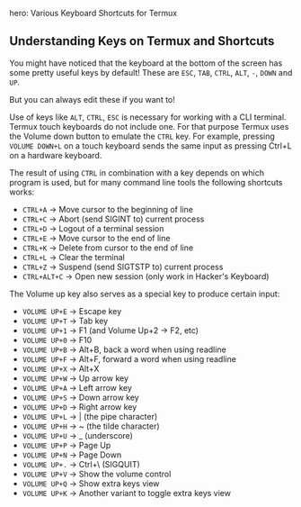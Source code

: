 hero: Various Keyboard Shortcuts for Termux

## Understanding Keys on Termux and Shortcuts
You might have noticed that the keyboard at the bottom of the screen has some pretty useful keys by default!
These are `ESC`, `TAB`, `CTRL`, `ALT`, `-`, `DOWN` and `UP`.

But you can always edit these if you want to!

Use of keys like `ALT`, `CTRL`, `ESC` is necessary for working with a CLI terminal.
Termux touch keyboards do not include one.
For that purpose Termux uses the Volume down button to emulate the `CTRL` key.
For example, pressing `VOLUME DOWN+L` on a touch keyboard sends the same input
as pressing Ctrl+L on a hardware keyboard.

The result of using `CTRL` in combination with a key depends on which program is used, but for many command line tools the following shortcuts works:

* `CTRL+A` → Move cursor to the beginning of line
* `CTRL+C` → Abort (send SIGINT to) current process
* `CTRL+D` → Logout of a terminal session
* `CTRL+E` → Move cursor to the end of line
* `CTRL+K` → Delete from cursor to the end of line
* `CTRL+L` → Clear the terminal
* `CTRL+Z` → Suspend (send SIGTSTP to) current process
* `CTRL+ALT+C` → Open new session (only work in Hacker's Keyboard)

The Volume up key also serves as a special key to produce certain input:

* `VOLUME UP+E` → Escape key
* `VOLUME UP+T` → Tab key
* `VOLUME UP+1` → F1 (and Volume Up+2 → F2, etc)
* `VOLUME UP+0` → F10
* `VOLUME UP+B` → Alt+B, back a word when using readline
* `VOLUME UP+F` → Alt+F, forward a word when using readline
* `VOLUME UP+X` → Alt+X
* `VOLUME UP+W` → Up arrow key
* `VOLUME UP+A` → Left arrow key
* `VOLUME UP+S` → Down arrow key
* `VOLUME UP+D` → Right arrow key
* `VOLUME UP+L` → | (the pipe character)
* `VOLUME UP+H` → ~ (the tilde character)
* `VOLUME UP+U` → _ (underscore)
* `VOLUME UP+P` → Page Up
* `VOLUME UP+N` → Page Down
* `VOLUME UP+.` → Ctrl+\ (SIGQUIT)
* `VOLUME UP+V` → Show the volume control
* `VOLUME UP+Q` → Show extra keys view
* `VOLUME UP+K` → Another variant to toggle extra keys view
